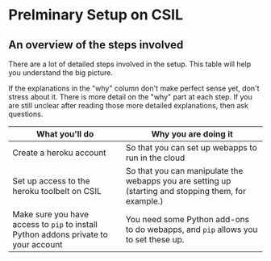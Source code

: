 Prelminary Setup on CSIL
========================


An overview of the steps involved
---------------------------------

There are a lot of detailed steps involved in the setup.  This table will help you understand the big picture.

If the explanations in the "why" column don't make perfect sense yet, don't stress about it.  There is more detail on the "why" part at each step.    If you are still unclear after reading those more detailed explanations, then ask questions.

| What you'll do  |  Why you are doing it  |  
|---|---|
| Create a heroku account |  So that you can set up webapps to run in the cloud |
| Set up access to the heroku toolbelt on CSIL  |  So that you can manipulate the webapps you are setting up (starting and stopping them, for example.) |
| Make sure you have access to `pip` to install Python addons private to your account | You need some Python add-ons to do webapps, and `pip` allows you to set these up. |


